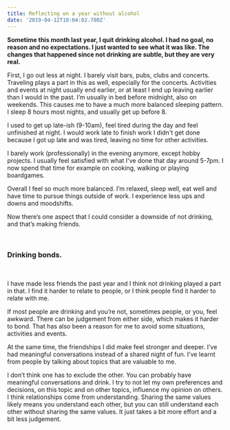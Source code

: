 ```yaml
---
title: Reflecting on a year without alcohol
date: '2019-04-12T10:04:02.700Z'
---
```


**Sometime this month last year, I quit drinking alcohol. I had no goal, no reason and no expectations. I just wanted to see what it was like. The changes that happened since not drinking are subtle, but they are very real.**

First, I go out less at night. I barely visit bars, pubs, clubs and concerts. Traveling plays a part in this as well, especially for the concerts. Activities and events at night usually end earlier, or at least I end up leaving earlier than I would in the past. I’m usually in bed before midnight, also on weekends. This causes me to have a much more balanced sleeping pattern. I sleep 8 hours most nights, and usually get up before 8.

I used to get up late-ish (9-10am), feel tired during the day and feel unfinished at night. I would work late to finish work I didn't get done because I got up late and was tired, leaving no time for other activities.

I barely work (professionally) in the evening anymore, except hobby projects. I usually feel satisfied with what I've done that day around 5-7pm. I now spend that time for example on cooking, walking or playing boardgames.

Overall I feel so much more balanced. I’m relaxed, sleep well, eat well and have time to pursue things outside of work. I experience less ups and downs and moodshifts.

Now there’s one aspect that I could consider a downside of not drinking, and that’s making friends.

<br />

### Drinking bonds.

<br />

I have made less friends the past year and I think not drinking played a part in that. I find it harder to relate to people, or I think people find it harder to relate with me.

If most people are drinking and you’re not, sometimes people, or you, feel awkward. There can be judgement from either side, which makes it harder to bond. That has also been a reason for me to avoid some situations, activities and events.

At the same time, the friendships I did make feel stronger and deeper. I’ve had meaningful conversations instead of a shared night of fun. I’ve learnt from people by talking about topics that are valuable to me.

I don’t think one has to exclude the other. You can probably have meaningful conversations and drink. I try to not let my own preferences and decisions, on this topic and on other topics, influence my opinion on others. I think relationships come from understanding. Sharing the same values likely means you understand each other, but you can still understand each other without sharing the same values. It just takes a bit more effort and a bit less judgement.
